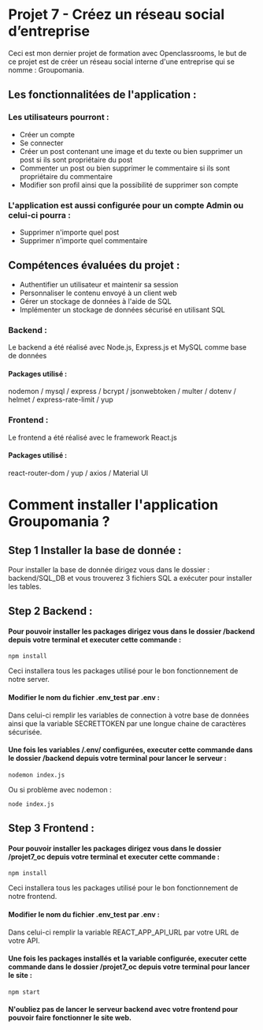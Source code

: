 # Projet 7 - Créez un réseau social d’entreprise

Ceci est mon dernier projet de formation avec Openclassrooms, le but de ce projet est de créer un réseau social interne d'une entreprise qui se nomme : Groupomania.

## Les fonctionnalitées de l'application :

### Les utilisateurs pourront :

- Créer un compte
- Se connecter
- Créer un post contenant une image et du texte ou bien supprimer un post si ils sont propriétaire du post
- Commenter un post ou bien supprimer le commentaire si ils sont propriétaire du commentaire
- Modifier son profil ainsi que la possibilité de supprimer son compte

### L'application est aussi configurée pour un compte Admin ou celui-ci pourra :

- Supprimer n'importe quel post
- Supprimer n'importe quel commentaire

## Compétences évaluées du projet :

- Authentifier un utilisateur et maintenir sa session
- Personnaliser le contenu envoyé à un client web
- Gérer un stockage de données à l'aide de SQL
- Implémenter un stockage de données sécurisé en utilisant SQL

### Backend :

Le backend a été réalisé avec Node.js, Express.js et MySQL comme base de données

#### Packages utilisé :

nodemon / mysql / express / bcrypt / jsonwebtoken / multer / dotenv / helmet / express-rate-limit / yup

### Frontend :

Le frontend a été réalisé avec le framework React.js

#### Packages utilisé :

react-router-dom / yup / axios / Material UI

# Comment installer l'application Groupomania ?

## Step 1 Installer la base de donnée :

Pour installer la base de donnée dirigez vous dans le dossier : backend/SQL_DB et vous trouverez 3 fichiers SQL a exécuter pour installer les tables.

## Step 2 Backend :

#### Pour pouvoir installer les packages dirigez vous dans le dossier /backend depuis votre terminal et executer cette commande :

```
npm install
```

Ceci installera tous les packages utilisé pour le bon fonctionnement de notre server.

#### Modifier le nom du fichier .env_test par .env :

Dans celui-ci remplir les variables de connection à votre base de données ainsi que la variable SECRETTOKEN par une longue chaine de caractères sécurisée.

#### Une fois les variables /.env/ configurées, executer cette commande dans le dossier /backend depuis votre terminal pour lancer le serveur :

```
nodemon index.js
```

Ou si problème avec nodemon :

```
node index.js
```

## Step 3 Frontend :

#### Pour pouvoir installer les packages dirigez vous dans le dossier /projet7_oc depuis votre terminal et executer cette commande :

```
npm install
```

Ceci installera tous les packages utilisé pour le bon fonctionnement de notre frontend.

#### Modifier le nom du fichier .env_test par .env :

Dans celui-ci remplir la variable REACT_APP_API_URL par votre URL de votre API.

#### Une fois les packages installés et la variable configurée, executer cette commande dans le dossier /projet7_oc depuis votre terminal pour lancer le site :

```
npm start
```

#### N'oubliez pas de lancer le serveur backend avec votre frontend pour pouvoir faire fonctionner le site web.
